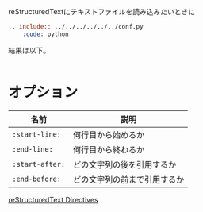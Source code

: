 reStructuredTextにテキストファイルを読み込みたいときに

``` restructuredtext
.. include:: ../../../../../../conf.py
    :code: python
```

結果は以下。

``` python

```

# オプション

| 名前              | 説明             |
| --------------- | -------------- |
| `:start-line:`  | 何行目から始めるか      |
| `:end-line:`    | 何行目から終わるか      |
| `:start-after:` | どの文字列の後を引用するか  |
| `:end-before:`  | どの文字列の前まで引用するか |

<div class="seealso">

[reStructuredText
Directives](http://docutils.sourceforge.net/docs/ref/rst/directives.html#include)

</div>

